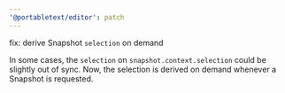 ```yaml
---
'@portabletext/editor': patch
---
```


fix: derive Snapshot `selection` on demand

In some cases, the `selection` on `snapshot.context.selection` could be
slightly out of sync. Now, the selection is derived on demand whenever a
Snapshot is requested.

